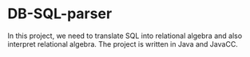 DB-SQL-parser
=============
In this project, we need to translate SQL into relational algebra and also interpret relational algebra. The project is written in Java and JavaCC. 
